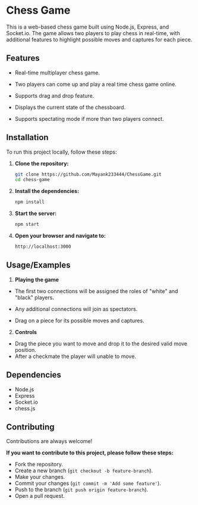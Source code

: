 # Chess Game

This is a web-based chess game built using Node.js, Express, and Socket.io. The game allows two players to play chess in real-time, with additional features to highlight possible moves and captures for each piece.

## Features

- Real-time multiplayer chess game.
- Two players can come up and play a real time chess game online.
- Supports drag and drop feature.

- Displays the current state of the chessboard.
- Supports spectating mode if more than two players connect.

## Installation

To run this project locally, follow these steps:

1. **Clone the repository:**

   ```sh
   git clone https://github.com/Mayank233444/ChessGame.git
   cd chess-game

2. **Install the dependencies:**
   
   ```sh
   npm install

3. **Start the server:**
   ```sh
   npm start

4. **Open your browser and navigate to:**
   ```sh
   http://localhost:3000

## Usage/Examples

1. **Playing the game**

- The first two connections will be assigned the roles of "white" and "black" players.

- Any additional connections will join as spectators.

- Drag on a piece for its possible moves and captures.

2. **Controls**

- Drag the piece you want to move and drop it to the desired valid move position.
 - After a checkmate the player will unable to move.

## Dependencies

- Node.js
- Express
- Socket.io
- chess.js


## Contributing

Contributions are always welcome!

 **If you want to contribute to this project, please follow these steps:**

- Fork the repository.
- Create a new branch (`git checkout -b feature-branch`).
- Make your changes.
- Commit your changes (`git commit -m 'Add some feature'`).
- Push to the branch (`git push origin feature-branch`).
- Open a pull request.

